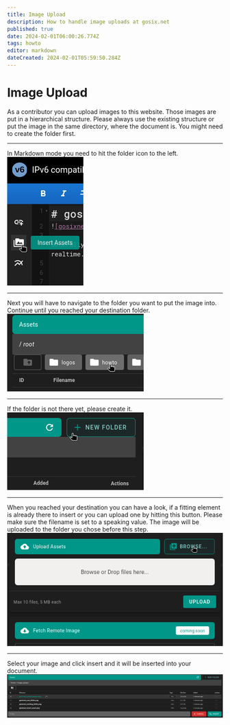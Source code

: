 ```yaml
---
title: Image Upload
description: How to handle image uploads at gosix.net
published: true
date: 2024-02-01T06:00:26.774Z
tags: howto
editor: markdown
dateCreated: 2024-02-01T05:59:50.284Z
---
```


# Image Upload

As a contributor you can upload images to this website. Those images are put in a hierarchical structure. Please always use the existing structure or put the image in the same directory, where the document is. You might need to create the folder first.

---

In Markdown mode you need to hit the folder icon to the left.
![gosixnet_insert_asset.png](/howto/image_upload/gosixnet_insert_asset.png)

---

Next you will have to navigate to the folder you want to put the image into. Continue until you reached your destination folder.
![gosixnet_existing_folder.png](/howto/image_upload/gosixnet_existing_folder.png)

---

If the folder is not there yet, please create it.
![gosixnet_new_folder.png](/howto/image_upload/gosixnet_new_folder.png)

---

When you reached your destination you can have a look, if a fitting element is already there to insert or you can upload one by hitting this button. Please make sure the filename is set to a speaking value. The image will be uploaded to the folder you chose before this step.
![gosixnet_upload_image.png](/howto/image_upload/gosixnet_upload_image.png)

---

Select your image and click insert and it will be inserted into your document.
![gosixnet_insert_image.png](/howto/image_upload/gosixnet_insert_image.png)